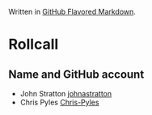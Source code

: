 Written in [GitHub Flavored Markdown](https://help.github.com/articles/github-flavored-markdown).

Rollcall
========

Name and GitHub account
--------------------------------
* John Stratton [johnastratton](https://github.com/johnastratton)
* Chris Pyles [Chris-Pyles](https://github.com/Chris-Pyles)

